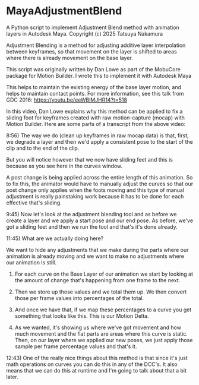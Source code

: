 # MayaAdjustmentBlend
A Python script to implement Adjustment Blend method with animation layers in Autodesk Maya.
Copyright (c) 2025 Tatsuya Nakamura

Adjustment Blending is a method for adjusting additive layer interpolation between keyframes,
 so that movement on the layer is shifted to areas where there is already movement on the base layer.

This script was originally written by Dan Lowe as part of the MobuCore package for Motion Builder.
I wrote this to implement it with Autodesk Maya

This helps to maintain the existing energy of the base layer motion, and helps to maintain contact points. For more information,
 see this talk from GDC 2016: https://youtu.be/eeWBlMJHR14?t=518

In this video, Dan Lowe explains why this method can be applied to fix a sliding foot for keyframes created with raw motion-capture (mocap) with Motion Builder. Here are some parts of a transcript from the above video:

8:56) The way we do (clean up keyframes in raw mocap data) is that, first, we degrade a layer and then we'd apply a consistent pose to the start of the clip and to the end of the clip.

 But you will notice however that we now have sliding feet and this is because as you see here in the curves window.

 A post change is being applied across the entire length of this animation. So to fix this, the animator would have to manually adjust the curves so that our post change only applies when the foots moving and this type of manual adjustment is really painstaking work because it has to be done for each effective that's sliding.

9:45) Now let's look at the adjustment blending tool and as before we create a layer and we apply a start pose and our end pose. As before, we've got a sliding feet and then we run the tool and that's it's done already.

11:45) What are we actually doing here?

 We want to hide any adjustments that we make during the parts where our animation is already moving and we want to make no adjustments where our animation is still.

 1. For each curve on the Base Layer of our animation we start by looking at the amount of change that's happening from one frame to the next.

 2. Then we store up those values and we total them up. We then convert those per frame values into percentages of the total.

 3. And once we have that, if we map these percentages to a curve you get something that looks like this. This is our Motion Delta.

 4. As we wanted, it's showing us where we've got movement and how much movement and the flat parts are areas where this curve is static. Then, on our layer where we applied our new poses, we just apply those sample per frame percentage values and that's it.

12:43)
 One of the really nice things about this method is that since it's just math operations on curves you can do this in any of the DCC's. It also means that we can do this at runtime and I'm going to talk about that a bit later.

